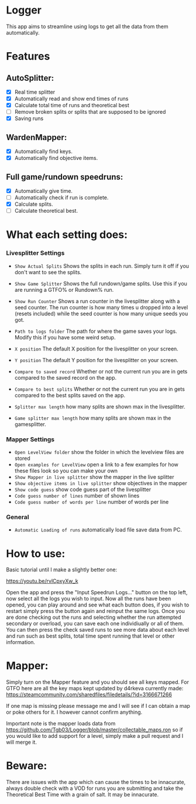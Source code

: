# Logger

This app aims to streamline using logs to get all the data from them automatically.

# Features

## AutoSplitter: 
- [x] Real time splitter
- [x] Automatically read and show end times of runs
- [x] Calculate total time of runs and theoretical best
- [ ] Remove broken splits or splits that are supposed to be ignored
- [x] Saving runs

## WardenMapper:
- [x] Automatically find keys.
- [x] Automatically find objective items.

## Full game/rundown speedruns:
- [x] Automatically give time.
- [ ] Automatically check if run is complete.
- [x] Calculate splits.
- [ ] Calculate theoretical best.

# What each setting does:

### Livesplitter Settings

- `Show Actual Splits` Shows the splits in each run. Simply turn it off if you don't want to see the splits.

- `Show Game Splitter` Shows the full rundown/game splits. Use this if you are running a GTFO% or Rundown% run.

- `Show Run Counter` Shows a run counter in the livesplitter along with a seed counter. The run counter is how many times u dropped into a level (resets included) while the seed counter is how many unique seeds you got.

- `Path to logs folder` The path for where the game saves your logs. Modify this if you have some weird setup.

- `X position` The default X position for the livesplitter on your screen.

- `Y position` The default Y position for the livesplitter on your screen.

- `Compare to saved record` Whether or not the current run you are in gets compared to the saved record on the app.

- `Compare to best splits` Whether or not the current run you are in gets compared to the best splits saved on the app.

- `Splitter max length` how many splits are shown max in the livesplitter.
- `Game splitter max length` how many splits are shown max in the gamesplitter.

### Mapper Settings

- `Open LevelView folder` show the folder in which the levelview files are stored
- `Open examples for LevelView` open a link to a few examples for how these files look so you can make your own
- `Show Mapper in live splitter` show the mapper in the live splitter
- `Show objective items in live splitter` show objectives in the mapper
- `Show code guess` show code guess part of the livesplitter
- `Code guess number of lines` number of shown lines
- `Code guess number of words per line` number of words per line

### General

- `Automatic Loading of runs` automatically load file save data from PC.

# How to use:

Basic tutorial until I make a slightly better one:

https://youtu.be/rvlCpxyXw_k

Open the app and press the "Input Speedrun Logs..." button on the top left, now select all the logs you wish to input.
Now all the runs have been opened, you can play around and see what each button does, if you wish to restart simply press the button again and reinput the same logs.
Once you are done checking out the runs and selecting whether the run attempted secondary or overload, you can save each one individiually or all of them.
You can then press the check saved runs to see more data about each level and run such as best splits, total time spent running that level or other information.

# Mapper:

Simply turn on the Mapper feature and you should see all keys mapped. 
For GTFO here are all the key maps kept updated by d4rkeva currently made:
https://steamcommunity.com/sharedfiles/filedetails/?id=3166671266

If one map is missing please message me and I will see if I can obtain a map or poke others for it. I however cannot confirm anything.

Important note is the mapper loads data from https://github.com/Tgb03/Logger/blob/master/collectable_maps.ron so if you would like to add support for a level, simply make a pull request and I will merge it.

# Beware:

There are issues with the app which can cause the times to be innacurate, always double check with a VOD for runs you are submitting and take the Theoretical Best Time with a grain of salt. It may be innacurate.
